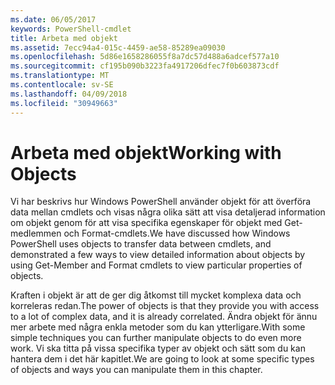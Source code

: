 ```yaml
---
ms.date: 06/05/2017
keywords: PowerShell-cmdlet
title: Arbeta med objekt
ms.assetid: 7ecc94a4-015c-4459-ae58-85289ea09030
ms.openlocfilehash: 5d86e1658286055f8a7dc57d488a6adcef577a10
ms.sourcegitcommit: cf195b090b3223fa4917206dfec7f0b603873cdf
ms.translationtype: MT
ms.contentlocale: sv-SE
ms.lasthandoff: 04/09/2018
ms.locfileid: "30949663"
---
```

# <a name="working-with-objects"></a><span data-ttu-id="e2c82-103">Arbeta med objekt</span><span class="sxs-lookup"><span data-stu-id="e2c82-103">Working with Objects</span></span>

<span data-ttu-id="e2c82-104">Vi har beskrivs hur Windows PowerShell använder objekt för att överföra data mellan cmdlets och visas några olika sätt att visa detaljerad information om objekt genom för att visa specifika egenskaper för objekt med Get-medlemmen och Format-cmdlets.</span><span class="sxs-lookup"><span data-stu-id="e2c82-104">We have discussed how Windows PowerShell uses objects to transfer data between cmdlets, and demonstrated a few ways to view detailed information about objects by using Get-Member and Format cmdlets to view particular properties of objects.</span></span>

<span data-ttu-id="e2c82-105">Kraften i objekt är att de ger dig åtkomst till mycket komplexa data och korreleras redan.</span><span class="sxs-lookup"><span data-stu-id="e2c82-105">The power of objects is that they provide you with access to a lot of complex data, and it is already correlated.</span></span> <span data-ttu-id="e2c82-106">Ändra objekt för ännu mer arbete med några enkla metoder som du kan ytterligare.</span><span class="sxs-lookup"><span data-stu-id="e2c82-106">With some simple techniques you can further manipulate objects to do even more work.</span></span> <span data-ttu-id="e2c82-107">Vi ska titta på vissa specifika typer av objekt och sätt som du kan hantera dem i det här kapitlet.</span><span class="sxs-lookup"><span data-stu-id="e2c82-107">We are going to look at some specific types of objects and ways you can manipulate them in this chapter.</span></span>